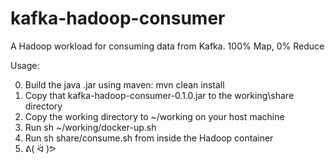 kafka-hadoop-consumer
=====================

A Hadoop workload for consuming data from Kafka. 100% Map, 0% Reduce

Usage:

0. Build the java .jar using maven: mvn clean install
1. Copy that kafka-hadoop-consumer-0.1.0.jar to the working\share directory
2. Copy the working directory to ~/working on your host machine
3. Run sh ~/working/docker-up.sh
4. Run sh share/consume.sh from inside the Hadoop container
5. ᕕ( ᐛ )ᕗ
